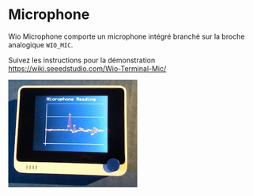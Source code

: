 # Microphone

Wio Microphone comporte un microphone intégré branché sur la broche analogique `WIO_MIC`.

Suivez les instructions pour la démonstration https://wiki.seeedstudio.com/Wio-Terminal-Mic/

![Wio Microphone](./WioMicrophone.jpg)
